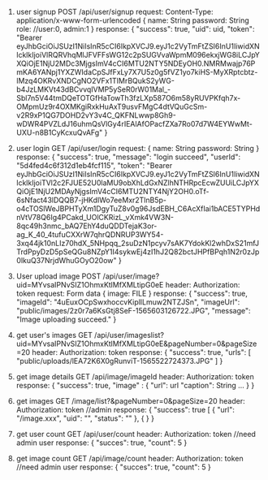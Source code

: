 1. user signup
POST /api/user/signup
request:
    Content-Type: application/x-www-form-urlencoded
    {
        name: String
        password: String
        role: //user:0, admin:1
    }
response:
    {
    "success": true,
    "uid": uid,
    "token": "Bearer eyJhbGciOiJSUzI1NiIsInR5cCI6IkpXVCJ9.eyJ1c2VyTmFtZSI6InU1IiwidXNlcklkIjoiVlRQRVhqMlJFVFFsWG12c2pSUGVvaWpmM096ekxjWG8iLCJpYXQiOjE1NjU2MDc3MjgsImV4cCI6MTU2NTY5NDEyOH0.NMRMwajp76PmKA6YANpj1YXZWIdaCpSJfFxLy7X7U5z0g5fVZ1yo7kiHS-MyXRptcbtz-lMzq4OKRvXNDCgNO2VFx1TIMrBQukS2yWG-b4JzLMKVt43dBCvvqIVMP5ySeR0rW01Mal_-Sbl7n5V44tmDQeTOTGfHaTowTh3fzLXp587O6m58yRUVPKfqh7x-OMpmUz9r4OXMKgiRxkHuAxT9usvFMgC4dtVQuGcSm-v2R9xP1QG7DOHD2vY3v4C_QKFNLwwp8Gh9-wDWR4PVZLdJ16uhmQsVlGy4rIEAlAfOPacfZXa7Ro07d7W4EYWwMt-UXU-n8B1CyKcxuQvAFg"
}

2. user login
GET /api/user/login
request:
    {
        name: String
        password: String
    }
response:
    {
        "success": true,
        "message": "login succeed",
        "userId": "5d4fed4c6f312d1eb4fcf115",
        "token": "Bearer eyJhbGciOiJSUzI1NiIsInR5cCI6IkpXVCJ9.eyJ1c2VyTmFtZSI6InU1IiwidXNlcklkIjoiTVl2c2FJUE52U0laMU9obXhLdGxNZlhNTHRpcEcwZUUiLCJpYXQiOjE1NjU2MDAyNjgsImV4cCI6MTU2NTY4NjY2OH0.oTf-6sNfact43lDQQB7-jHKdIWo7eeMxr2TlnB5p-o4cTOSlWeJBPHTyXm1DgyTuZ8v0g96JsdEBH_C6AcXfIai1bACE5TYPHdnVtV78Q6Ig4PCakd_UOlCKRizL_vXmk4VW3N-8qc49h3nmc_bAQ7EhY4duQDDTejaK3or-ag_K_40_4tufuCXXrW7qhrQDNRUP3WY54-3xq44jk10nLIz70hdX_5NHpqq_2suDzN1pcyv7sAK7YdokKl2whDxS21mfJTrdPpyDzD5pSeQGu8NZpY1I4sykwEj4zI1hJ2Q82bctJHPfBPqh1N2r0zJp0lkuQ37NrjdWhuGOyO20ow"
    }

3. User upload image
POST /api/user/image?uid=MYvsaIPNvSIZ1OhmxKtlMfXMLtipG0eE
header:
    Authorization: token
request:
    Form data
    {
        image: FILE
    }
response:
    {
        "success": true,
        "imageId": "4uEuxOCpSwxhoccvKiplILmuw2NTZJSn",
        "imageUrl": "public/images/2z0r7a6KsGtj8SeF-1565603126722.JPG",
        "message": "Image uploading succeed."
    }

4. get user's images
GET /api/user/imageslist?uid=MYvsaIPNvSIZ1OhmxKtlMfXMLtipG0eE&pageNumber=0&pageSize=20
header:
    Authorization: token
response:
    {
        "success": true,
        "urls": [
            "public/uploads/lEA72K6X0gRunviT-1565522724373.JPG"
        ]
    }

5. get image details
GET /api/image/imageId
header:
    Authorization: token
response:
    {
        "success": true,
        "image" : {
            "url": url
            "caption": String
            ...
        }
    }

6. get images
GET /image/list?&pageNumber=0&pageSize=20
header:
    Authorization: token //admin
response:
    {
        "success": true
        [
            {
                "url": "/image.xxx",
                "uid": "",
                "status": ""
            }, 
            {
            }
    }

7. get user count
GET /api/user/count
header:
    Authorization: token //need admin user
response:
    {
        "succes": true,
        "count": 5
    }

8. get image count
GET /api/image/count
header:
    Authorization: token //need admin user
response:
    {
        "succes": true,
        "count": 5
    }
